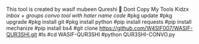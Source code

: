 This tool is created by wasif mubeen Qureshi 🙂
Dont Copy My Tools Kidzx
*inbox + groups convo tool with hater name code*
#pkg update
#pkg upgrade
#pkg install git
#pkg install python
#pip install requests
#pip install mechanize
#pip install bs4
#git clone https://github.com/W4SIF007/WASIF-QUR3SHI.git
#ls
#cd WASIF-QUR3SHI
#python QUR3SHI-CONVO.py
